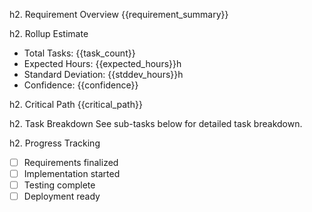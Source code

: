 h2. Requirement Overview
{{requirement_summary}}

h2. Rollup Estimate
* Total Tasks: {{task_count}}
* Expected Hours: {{expected_hours}}h
* Standard Deviation: {{stddev_hours}}h
* Confidence: {{confidence}}

h2. Critical Path
{{critical_path}}

h2. Task Breakdown
See sub-tasks below for detailed task breakdown.

h2. Progress Tracking
* [ ] Requirements finalized
* [ ] Implementation started
* [ ] Testing complete
* [ ] Deployment ready
